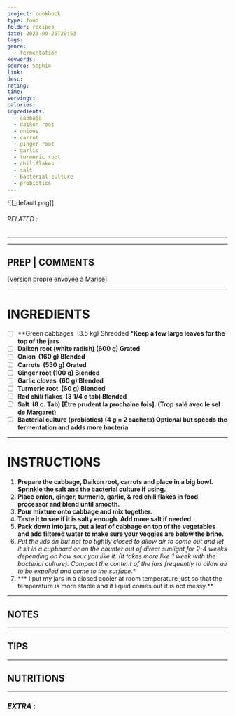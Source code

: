```yaml
---
project: cookbook
type: food
folder: recipes
date: 2023-09-25T20:53
tags: 
genre:
  - fermentation
keywords: 
source: Sophie
link: 
desc: 
rating: 
time: 
servings: 
calories: 
ingredients:
  - cabbage
  - daikon root
  - onions
  - carrot
  - ginger root
  - garlic
  - turmeric root
  - chiliflakes
  - salt
  - bacterial culture
  - probiotics
---
```


![[_default.png]]
###### *RELATED* : 
---


---
## PREP | COMMENTS

[Version propre envoyée à Marise]

---
# INGREDIENTS

- [ ] **Green cabbages  (3.5 kg) Shredded ***Keep a few large leaves for the top of the jars**  
- [ ] **Daikon root (white radish) (600 g) Grated**
- [ ] **Onion  (160 g) Blended**
- [ ] **Carrots  (550 g) Grated**
- [ ] **Ginger root (100 g) Blended**
- [ ] **Garlic cloves  (60 g) Blended**
- [ ] **Turmeric root  (60 g) Blended** 
- [ ] **Red chili flakes  (3 1/4 c tab) Blended** 
- [ ] **Salt  (8 c. Tab) [Être prudent la prochaine fois]. (Trop salé avec le sel de Margaret)**
- [ ] **Bacterial culture (probiotics) (4 g = 2 sachets) Optional but speeds the fermentation and adds more bacteria**

---
# INSTRUCTIONS

1. **Prepare the cabbage, Daikon root, carrots and place in a big bowl. Sprinkle the salt and the bacterial culture if using.**
2. **Place onion, ginger, turmeric, garlic, & red chili flakes in food processor and blend until smooth.**
3. **Pour mixture onto cabbage and mix together.**
4. **Taste it to see if it is salty enough. Add more salt if needed.**
5. **Pack down into jars, put a leaf of cabbage on top of the vegetables and add filtered water to make sure your veggies are below the brine.**
6. **Put the lids on but not too tightly closed to allow air to come out and let it sit in a cupboard or on the counter* out of direct sunlight for 2-4 weeks depending on how sour you like it. (It takes more like 1 week with the bacterial culture). Compact the content of the jars frequently to allow air to be expelled and come to the surface.**
7. *** I put my jars in a closed cooler at room temperature just so that the temperature is more stable and if liquid comes out it is not messy.**

---
## NOTES



---
## TIPS



---
## NUTRITIONS



---
### *EXTRA* :



